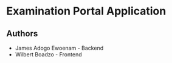# Examination Portal Application

## Authors
* James Adogo Ewoenam - Backend
* Wilbert Boadzo - Frontend
